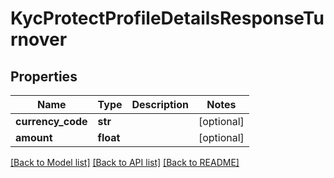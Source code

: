 # KycProtectProfileDetailsResponseTurnover

## Properties
Name | Type | Description | Notes
------------ | ------------- | ------------- | -------------
**currency_code** | **str** |  | [optional] 
**amount** | **float** |  | [optional] 

[[Back to Model list]](../README.md#documentation-for-models) [[Back to API list]](../README.md#documentation-for-api-endpoints) [[Back to README]](../README.md)

